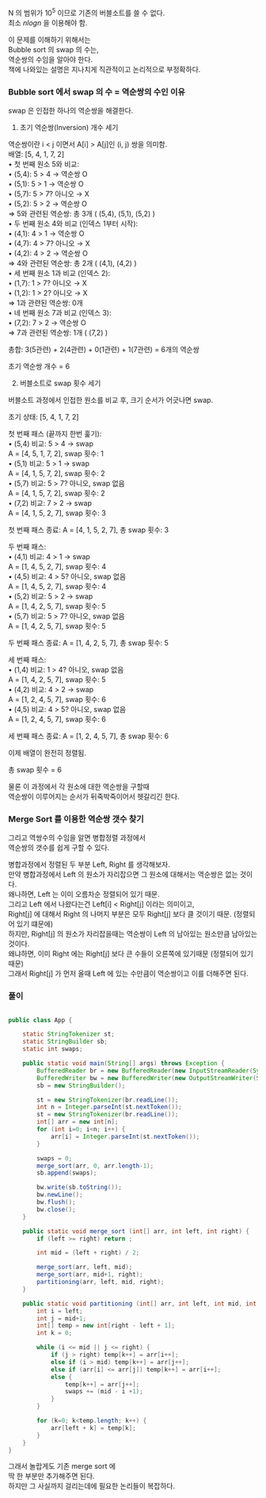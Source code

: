 
N 의 범위가 $10^{5}$ 이므로 기존의 버블소트를 쓸 수 없다. <br>
최소 $nlogn$ 을 이용해야 함.

이 문제를 이해하기 위해서는<br>
Bubble sort 의 swap 의 수는,<br>
역순쌍의 수임을 알아야 한다.<br>
책에 나와있는 설명은 지나치게 직관적이고 논리적으로 부정확하다.<br>

### Bubble sort 에서 swap 의 수 = 역순쌍의 수인 이유

swap 은 인접한 하나의 역순쌍을 해결한다.

1. 초기 역순쌍(Inversion) 개수 세기<br>

역순쌍이란 i < j 이면서 A[i] > A[j]인 (i, j) 쌍을 의미함.<br>
배열: [5, 4, 1, 7, 2]<br>
	•	첫 번째 원소 5와 비교:<br>
	•	(5,4): 5 > 4 → 역순쌍 O<br>
	•	(5,1): 5 > 1 → 역순쌍 O<br>
	•	(5,7): 5 > 7? 아니오 → X<br>
	•	(5,2): 5 > 2 → 역순쌍 O<br>
⇒ 5와 관련된 역순쌍: 총 3개 ( (5,4), (5,1), (5,2) )<br>
	•	두 번째 원소 4와 비교 (인덱스 1부터 시작):<br>
	•	(4,1): 4 > 1 → 역순쌍 O<br>
	•	(4,7): 4 > 7? 아니오 → X<br>
	•	(4,2): 4 > 2 → 역순쌍 O<br>
⇒ 4와 관련된 역순쌍: 총 2개 ( (4,1), (4,2) )<br>
	•	세 번째 원소 1과 비교 (인덱스 2):<br>
	•	(1,7): 1 > 7? 아니오 → X<br>
	•	(1,2): 1 > 2? 아니오 → X<br>
⇒ 1과 관련된 역순쌍: 0개<br>
	•	네 번째 원소 7과 비교 (인덱스 3):<br>
	•	(7,2): 7 > 2 → 역순쌍 O<br>
⇒ 7과 관련된 역순쌍: 1개 ( (7,2) )<br>

총합: 3(5관련) + 2(4관련) + 0(1관련) + 1(7관련) = 6개의 역순쌍<br>

초기 역순쌍 개수 = 6<br>


2. 버블소트로 swap 횟수 세기<br>

버블소트 과정에서 인접한 원소를 비교 후, 크기 순서가 어긋나면 swap.<br>

초기 상태: [5, 4, 1, 7, 2]<br>

첫 번째 패스 (끝까지 한번 훑기):<br>
	•	(5,4) 비교: 5 > 4 → swap<br>
A = [4, 5, 1, 7, 2], swap 횟수: 1<br>
	•	(5,1) 비교: 5 > 1 → swap<br>
A = [4, 1, 5, 7, 2], swap 횟수: 2<br>
	•	(5,7) 비교: 5 > 7? 아니오, swap 없음<br>
A = [4, 1, 5, 7, 2], swap 횟수: 2<br>
	•	(7,2) 비교: 7 > 2 → swap<br>
A = [4, 1, 5, 2, 7], swap 횟수: 3<br>

첫 번째 패스 종료: A = [4, 1, 5, 2, 7], 총 swap 횟수: 3<br>

두 번째 패스:<br>
	•	(4,1) 비교: 4 > 1 → swap<br>
A = [1, 4, 5, 2, 7], swap 횟수: 4<br>
	•	(4,5) 비교: 4 > 5? 아니오, swap 없음<br>
A = [1, 4, 5, 2, 7], swap 횟수: 4<br>
	•	(5,2) 비교: 5 > 2 → swap<br>
A = [1, 4, 2, 5, 7], swap 횟수: 5<br>
	•	(5,7) 비교: 5 > 7? 아니오, swap 없음<br>
A = [1, 4, 2, 5, 7], swap 횟수: 5<br>

두 번째 패스 종료: A = [1, 4, 2, 5, 7], 총 swap 횟수: 5<br>

세 번째 패스:<br>
	•	(1,4) 비교: 1 > 4? 아니오, swap 없음<br>
A = [1, 4, 2, 5, 7], swap 횟수: 5<br>
	•	(4,2) 비교: 4 > 2 → swap<br>
A = [1, 2, 4, 5, 7], swap 횟수: 6<br>
	•	(4,5) 비교: 4 > 5? 아니오, swap 없음<br>
A = [1, 2, 4, 5, 7], swap 횟수: 6<br>

세 번째 패스 종료: A = [1, 2, 4, 5, 7], 총 swap 횟수: 6<br>

이제 배열이 완전히 정렬됨.<br>

총 swap 횟수 = 6<br>

물론 이 과정에서 각 원소에 대한 역순쌍을 구할때 <br>
역순쌍이 이루어지는 순서가 뒤죽박죽이어서 헷갈리긴 한다.


### Merge Sort 를 이용한 역순쌍 갯수 찾기

그리고 역쌍수의 수임을 알면 병합정렬 과정에서<br>
역순쌍의 갯수를 쉽게 구할 수 있다.<br>

병합과정에서 정렬된 두 부분 Left, Right 를 생각해보자.<br>
만약 병합과정에서 Left 의 원소가 자리잡으면 그 원소에 대해서는 역순쌍은 없는 것이다.<br>
왜나하면, Left 는 이미 오름차순 정렬되어 있기 때문.<br>
그리고 Left 에서 나왔다는건 Left[i] < Right[j] 이라는 의미이고,<br>
Right[j] 에 대해서 Right 의 나머지 부분은 모두 Right[j] 보다 클 것이기 때문. (정렬되어 있기 떄문에)<br>
하지만, Right[j] 의 원소가 자리잡을때는 역순쌍이 Left 의 남아있는 원소만큼 남아있는 것이다.<br>
왜냐하면, 이미 Right 에는 Right[j] 보다 큰 수들이 오른쪽에 있기때문 (정렬되어 있기 때문)<br>
그래서 Right[j] 가 먼저 올때 Left 에 있는 수만큼이 역순쌍이고 이를 더해주면 된다.<br>

### 풀이


```java

public class App {

    static StringTokenizer st;
    static StringBuilder sb;
    static int swaps;

    public static void main(String[] args) throws Exception {
        BufferedReader br = new BufferedReader(new InputStreamReader(System.in));
        BufferedWriter bw = new BufferedWriter(new OutputStreamWriter(System.out));
        sb = new StringBuilder();

        st = new StringTokenizer(br.readLine());
        int n = Integer.parseInt(st.nextToken());
        st = new StringTokenizer(br.readLine());
        int[] arr = new int[n];
        for (int i=0; i<n; i++) {
            arr[i] = Integer.parseInt(st.nextToken());
        }

        swaps = 0;
        merge_sort(arr, 0, arr.length-1);
        sb.append(swaps);

        bw.write(sb.toString());
        bw.newLine();
        bw.flush();
        bw.close();
    }

    public static void merge_sort (int[] arr, int left, int right) {
        if (left >= right) return ;

        int mid = (left + right) / 2;

        merge_sort(arr, left, mid);
        merge_sort(arr, mid+1, right);
        partitioning(arr, left, mid, right);
    }

    public static void partitioning (int[] arr, int left, int mid, int right) {
        int i = left;
        int j = mid+1;
        int[] temp = new int[right - left + 1];
        int k = 0;

        while (i <= mid || j <= right) {
            if (j > right) temp[k++] = arr[i++];
            else if (i > mid) temp[k++] = arr[j++];
            else if (arr[i] <= arr[j]) temp[k++] = arr[i++];
            else {
                temp[k++] = arr[j++];
                swaps += (mid - i +1);
            }
        }

        for (k=0; k<temp.length; k++) {
            arr[left + k] = temp[k];
        }
    }
}

```

그래서 놀랍게도 기존 merge sort 에 <br>
딱 한 부분만 추가해주면 된다. <br>
하지만 그 사실까지 걸리는데에 필요한 논리들이 복잡하다.